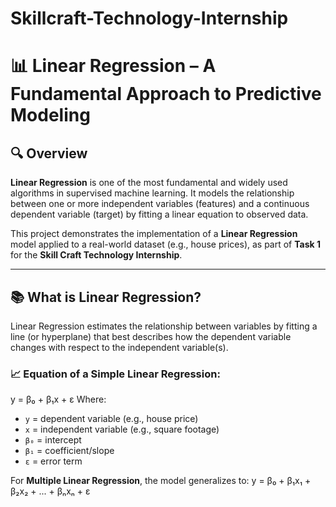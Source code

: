 # Skillcraft-Technology-Internship
# 📊 Linear Regression – A Fundamental Approach to Predictive Modeling

## 🔍 Overview

**Linear Regression** is one of the most fundamental and widely used algorithms in supervised machine learning. It models the relationship between one or more independent variables (features) and a continuous dependent variable (target) by fitting a linear equation to observed data.

This project demonstrates the implementation of a **Linear Regression** model applied to a real-world dataset (e.g., house prices), as part of **Task 1** for the **Skill Craft Technology Internship**.

---

## 📚 What is Linear Regression?

Linear Regression estimates the relationship between variables by fitting a line (or hyperplane) that best describes how the dependent variable changes with respect to the independent variable(s).

### 📈 Equation of a Simple Linear Regression:
y = β₀ + β₁x + ε
Where:
- `y` = dependent variable (e.g., house price)
- `x` = independent variable (e.g., square footage)
- `β₀` = intercept
- `β₁` = coefficient/slope
- `ε` = error term

For **Multiple Linear Regression**, the model generalizes to:
y = β₀ + β₁x₁ + β₂x₂ + ... + βₙxₙ + ε
